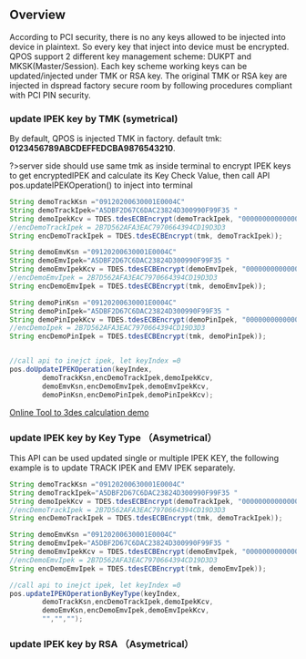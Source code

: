 ## Overview

According to PCI security, there is no any keys allowed to be injected into device in plaintext. So every key that inject into device must be encrypted. QPOS support 2 different key management scheme: DUKPT and MKSK(Master/Session). Each key scheme working keys can be updated/injected under TMK or RSA key. The original TMK or RSA key are injected in dspread factory secure room by following procedures compliant with PCI PIN security.


### update IPEK key by TMK (symetrical)
By default, QPOS is injected TMK in factory. default tmk: **0123456789ABCDEFFEDCBA9876543210**. 

?>server side should use same tmk as inside terminal to encrypt IPEK keys to get encryptedIPEK and calculate its Key Check Value, then call API pos.updateIPEKOperation() to inject into terminal
``` java
String demoTrackKsn ="09120200630001E0004C"
String demoTrackIpek="A5DBF2D67C6DAC23824D300990F99F35 "
String demoIpekKcv = TDES.tdesECBEncrypt(demoTrackIpek, "0000000000000000"));
//encDemoTrackIpek = 2B7D562AFA3EAC7970664394CD19D3D3
String encDemoTrackIpek = TDES.tdesECBEncrypt(tmk, demoTrackIpek)); 

String demoEmvKsn ="09120200630001E0004C"
String demoEmvIpek="A5DBF2D67C6DAC23824D300990F99F35 "
String demoEmvIpekKcv = TDES.tdesECBEncrypt(demoEmvIpek, "0000000000000000"));
//encDemoEmvIpek = 2B7D562AFA3EAC7970664394CD19D3D3
String encDemoEmvIpek = TDES.tdesECBEncrypt(tmk, demoEmvIpek)); 

String demoPinKsn ="09120200630001E0004C"
String demoPinIpek="A5DBF2D67C6DAC23824D300990F99F35 "
String demoPinIpekKcv = TDES.tdesECBEncrypt(demoPinIpek, "0000000000000000"));
//encDemoIpek = 2B7D562AFA3EAC7970664394CD19D3D3
String encDemoPinIpek = TDES.tdesECBEncrypt(tmk, demoPinIpek)); 


//call api to inejct ipek, let keyIndex =0
pos.doUpdateIPEKOperation(keyIndex,   
        demoTrackKsn,encDemoTrackIpek,demoIpekKcv,   
        demoEmvKsn,encDemoEmvIpek,demoEmvIpekKcv,   
        demoPinKsn,encDemoPinIpek,demoPinIpekKcv);
```

[Online Tool to 3des calculation demo](https://neapay.com/online-tools/des-calculator.html?data=A5DBF2D67C6DAC23824D300990F99F35&key=0123456789ABCDEFFEDCBA9876543210&algo=3DES&decr=false)

### update IPEK key by Key Type （Asymetrical）
This API can be used updated single or multiple IPEK KEY, the following example is to update TRACK IPEK and EMV IPEK separately.
``` java
String demoTrackKsn ="09120200630001E0004C"
String demoTrackIpek="A5DBF2D67C6DAC23824D300990F99F35 "
String demoIpekKcv = TDES.tdesECBEncrypt(demoTrackIpek, "0000000000000000"));
//encDemoTrackIpek = 2B7D562AFA3EAC7970664394CD19D3D3
String encDemoTrackIpek = TDES.tdesECBEncrypt(tmk, demoTrackIpek)); 

String demoEmvKsn ="09120200630001E0004C"
String demoEmvIpek="A5DBF2D67C6DAC23824D300990F99F35 "
String demoEmvIpekKcv = TDES.tdesECBEncrypt(demoEmvIpek, "0000000000000000"));
//encDemoEmvIpek = 2B7D562AFA3EAC7970664394CD19D3D3
String encDemoEmvIpek = TDES.tdesECBEncrypt(tmk, demoEmvIpek)); 

//call api to inejct ipek, let keyIndex =0
pos.updateIPEKOperationByKeyType(keyIndex,   
        demoTrackKsn,encDemoTrackIpek,demoIpekKcv,   
        demoEmvKsn,encDemoEmvIpek,demoEmvIpekKcv,   
        "","","");
```

### update IPEK key by RSA （Asymetrical）


